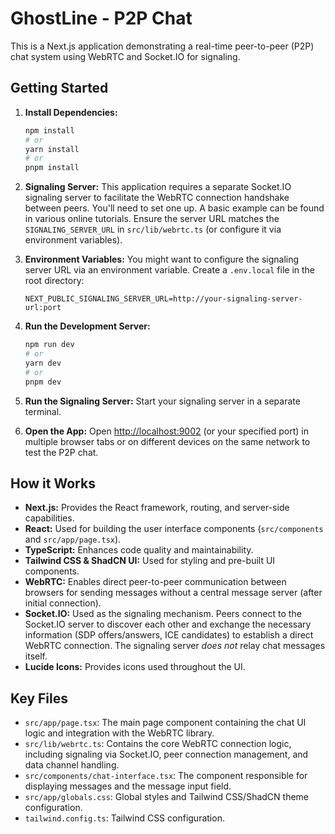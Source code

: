 # GhostLine - P2P Chat

This is a Next.js application demonstrating a real-time peer-to-peer (P2P) chat system using WebRTC and Socket.IO for signaling.

## Getting Started

1.  **Install Dependencies:**
    ```bash
    npm install
    # or
    yarn install
    # or
    pnpm install
    ```

2.  **Signaling Server:**
    This application requires a separate Socket.IO signaling server to facilitate the WebRTC connection handshake between peers. You'll need to set one up. A basic example can be found in various online tutorials. Ensure the server URL matches the `SIGNALING_SERVER_URL` in `src/lib/webrtc.ts` (or configure it via environment variables).

3.  **Environment Variables:**
    You might want to configure the signaling server URL via an environment variable. Create a `.env.local` file in the root directory:
    ```.env.local
    NEXT_PUBLIC_SIGNALING_SERVER_URL=http://your-signaling-server-url:port
    ```

4.  **Run the Development Server:**
    ```bash
    npm run dev
    # or
    yarn dev
    # or
    pnpm dev
    ```

5.  **Run the Signaling Server:**
    Start your signaling server in a separate terminal.

6.  **Open the App:**
    Open [http://localhost:9002](http://localhost:9002) (or your specified port) in multiple browser tabs or on different devices on the same network to test the P2P chat.

## How it Works

-   **Next.js:** Provides the React framework, routing, and server-side capabilities.
-   **React:** Used for building the user interface components (`src/components` and `src/app/page.tsx`).
-   **TypeScript:** Enhances code quality and maintainability.
-   **Tailwind CSS & ShadCN UI:** Used for styling and pre-built UI components.
-   **WebRTC:** Enables direct peer-to-peer communication between browsers for sending messages without a central message server (after initial connection).
-   **Socket.IO:** Used as the signaling mechanism. Peers connect to the Socket.IO server to discover each other and exchange the necessary information (SDP offers/answers, ICE candidates) to establish a direct WebRTC connection. The signaling server *does not* relay chat messages itself.
-   **Lucide Icons:** Provides icons used throughout the UI.

## Key Files

-   `src/app/page.tsx`: The main page component containing the chat UI logic and integration with the WebRTC library.
-   `src/lib/webrtc.ts`: Contains the core WebRTC connection logic, including signaling via Socket.IO, peer connection management, and data channel handling.
-   `src/components/chat-interface.tsx`: The component responsible for displaying messages and the message input field.
-   `src/app/globals.css`: Global styles and Tailwind CSS/ShadCN theme configuration.
-   `tailwind.config.ts`: Tailwind CSS configuration.
